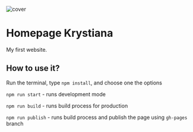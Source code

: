 ![cover](.//cover.png)

# Homepage Krystiana

My first website.

## How to use it?

Run the terminal, type `npm install`, and choose one the options

`npm run start` - runs development mode

`npm run build` - runs build process for production

`npm run publish` - runs build process and publish the page using `gh-pages` branch

